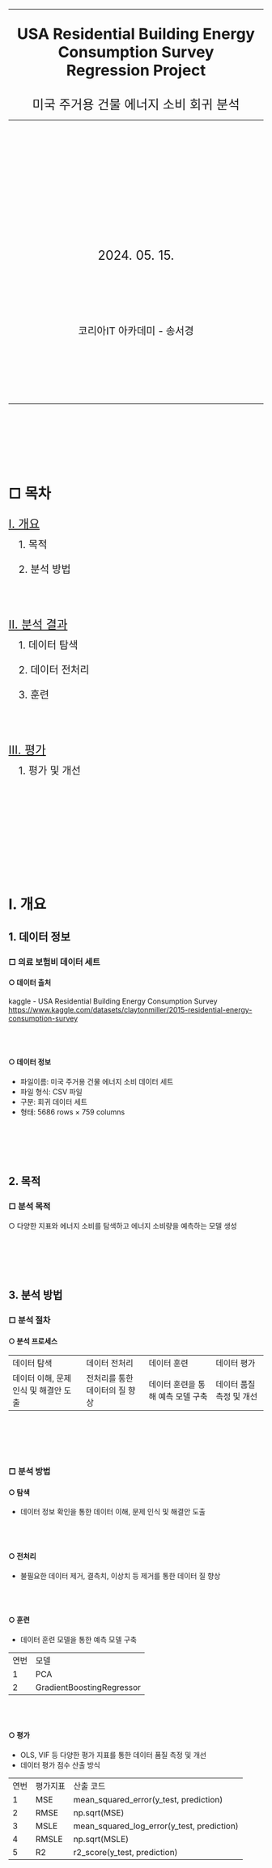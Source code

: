 <br></br>

<div>
  <hr>
    <div style='text-align: center'>
    <b>
      <p style='font-size: 30px'>USA Residential Building Energy Consumption Survey <br> Regression Project</p> 
    </b>
    <span style='font-size: 25px'>미국 주거용 건물 에너지 소비 회귀 분석</span>
    </div>
  <hr>
    <div style='text-align: center'>
      <br></br>
      <br></br>
      <br></br>
      <br></br>
      <br></br>
      <br></br>
      <br></br>
      <span style='font-size: 25px'>2024. 05. 15.</span>
      <br></br>
      <br></br>
      <br></br>
      <br></br>
      <span style='font-size: 20px'>코리아IT 아카데미 - 송서경</span>
    </div>
</div>

<br></br>
<br></br>
<br></br>
<hr>
<br></br>
<br></br>
<br></br>

<h1> □ 목차</h1>
<div>
    <a style="color: inherit;" href='#Ⅰ. 개요'>
      <p style='font-size: 23px'>Ⅰ. 개요</p> <br>
    </a>
    <p style='font-size: 20px; margin-left: 20px; margin-top: -30px;'>1. 목적</p>
    <p style='font-size: 20px; margin-left: 20px;'>2. 분석 방법</p>
    <br></br>
    <a style="color: inherit;" href='#Ⅱ. 분석 결과'>
      <p style='font-size: 23px'>Ⅱ. 분석 결과</p> <br>
    </a>
      <p style='font-size: 20px; margin-left: 20px; margin-top: -30px;'>1. 데이터 탐색</p>
    <p style='font-size: 20px; margin-left: 20px;'>2. 데이터 전처리</p>
    <p style='font-size: 20px; margin-left: 20px;'>3. 훈련</p>
    <br></br>
    <a style="color: inherit;" href='#Ⅲ. 평가'>
      <p style='font-size: 23px'>Ⅲ. 평가</p> <br>
    </a>
    <p style='font-size: 20px; margin-left: 20px; margin-top: -30px;'>1. 평가 및 개선</p>
</div>

<br></br>
<br></br>
<br></br>
<br></br>
<br></br>

<h1 id="Ⅰ. 개요">Ⅰ. 개요</h1>

## 1. 데이터 정보
### □ 의료 보험비 데이터 세트
#### ○ 데이터 출처
kaggle - USA Residential Building Energy Consumption Survey  
https://www.kaggle.com/datasets/claytonmiller/2015-residential-energy-consumption-survey

<br></br>

#### ○ 데이터 정보
- 파일이름: 미국 주거용 건물 에너지 소비 데이터 세트
- 파일 형식: CSV 파일
- 구분: 회귀 데이터 세트
- 형태: 5686 rows × 759 columns

<br></br>
<br></br>

## 2. 목적
### □ 분석 목적
○ 다양한 지표와 에너지 소비를 탐색하고 에너지 소비량을 예측하는 모델 생성

<br></br>
<br></br>

## 3. 분석 방법
### □ 분석 절차
#### ○ 분석 프로세스
<table>
  <tr>
      <td>데이터 탐색</td>
      <td>데이터 전처리</td>
      <td>데이터 훈련</td>
      <td>데이터 평가</td>
  </tr>
  <tr>
      <td>데이터 이해, 문제 인식 및 해결안 도출</td>
      <td>전처리를 통한 데이터의 질 향상</td>
      <td>데이터 훈련을 통해 예측 모델 구축</td>
      <td>데이터 품질 측정 및 개선</td>
  </tr>
</table>

<br></br>
<br></br>

### □ 분석 방법
#### ○ 탐색
- 데이터 정보 확인을 통한 데이터 이해, 문제 인식 및 해결안 도출

<br></br>

#### ○ 전처리
- 불필요한 데이터 제거, 결측치, 이상치 등 제거를 통한 데이터 질 향상

<br></br>

#### ○ 훈련
- 데이터 훈련 모델을 통한 예측 모델 구축
<table>
  <tr>
      <td>연번</td>
      <td>모델</td>
  </tr>
  <tr>
      <td>1</td>
      <td>PCA</td>
  </tr>
    <tr>
      <td>2</td>
      <td>GradientBoostingRegressor</td>
  </tr>
</table>

<br></br>

#### ○ 평가
- OLS, VIF 등 다양한 평가 지표를 통한 데이터 품질 측정 및 개선
- 데이터 평가 점수 산출 방식
<table>
  <tr>
      <td>연번</td>
      <td> 평가지표</td>
      <td>산출 코드</td>
  </tr>
  <tr>
      <td>1</td>
      <td>MSE</td>
      <td>mean_squared_error(y_test, prediction)</td>
  </tr>
  <tr>
      <td>2</td>
      <td>RMSE</td>
      <td>np.sqrt(MSE)</td>
  </tr>
  <tr>
      <td>3</td>
      <td>MSLE</td>
      <td>mean_squared_log_error(y_test, prediction)</td>
  </tr>
  <tr>
      <td>4</td>
      <td>RMSLE</td>
      <td>np.sqrt(MSLE)</td>
  </tr>
  <tr>
      <td>5</td>
      <td>R2</td>
      <td>r2_score(y_test, prediction)</td>
  </tr>
</table>

<br></br>
<br></br>
<br></br>
<br></br>
<br></br>

<h1 id="Ⅱ. 분석 결과">Ⅱ. 분석 결과</h1>

## 1. 데이터 탐색
### □ 데이터 기본 정보
#### ○ 데이터 정보
- 5686개 데이터가 존재하며, 759개의 열로 이루어짐
- float64 262개, int64 493개, object 4개 열이 존재함

<br></br>

#### ○ 데이터 결측치, 중복행
- 데이터 결측치 확인 결과 결측치가 2382개 존재하므로 중복행 제거를 진행함
- 중복행 확인 결과 중복행이 존재하지 않으므로 중복행 제거를 진행함

<br></br>
<br></br>
<br></br>

## 2. 데이터 전처리
### □ 데이터 전처리
#### ○ 결측치 제거
```
# 결측치 제거
pre_r_df = pre_r_df[~pre_r_df.isna().any(axis=1)].reset_index(drop=True)
```

- 2382개의 결측치 데이터를 제거함

<br></br>

#### ○ LabelEncoder
```
from sklearn.preprocessing import LabelEncoder

# 데이터 프레임 복제
enc_r_df = pre_r_df.copy()
encoders = {}

# 문자열 컬럼 추출
columns = columns = ['METROMICRO', 'UATYP10', 'CLIMATE_REGION_PUB', 'IECC_CLIMATE_PUB']

# 반복하여 컬럼 인코딩 처리:
for column in columns:
    # 레이블인코더 객체 생성
    encoder = LabelEncoder()

    # 문자열 데이터 정수로 형변환
    result = encoder.fit_transform(enc_r_df[column])

    # 형변환 값으로 대체
    enc_r_df[column] = result

    # 원본 데이터 담기
    encoders[column] = encoder.classes_
```

- LabelEncoder를 통해 METROMICRO', 'UATYP10', 'CLIMATE_REGION_PUB', 'IECC_CLIMATE_PUB'의 데이터 값을 object에서 int로 형변환

<br></br>

#### ○ 이상치 제거
```
# 타겟 데이터 이상치 제거
from sklearn.preprocessing import StandardScaler

# 표준화 객체 생성
std = StandardScaler()

# 데이터 표준화 변환
result = std.fit_transform(enc_r_df)

# 표준화 데이터 프레임 생성
std_r_df = pd.DataFrame(result, columns=enc_r_df.columns)

for column in std_r_df.columns:
    # 타겟 데이터 이상치 제거
    copy_std_r_df = std_r_df[std_r_df[column].between(-1.96, 1.96)]

# 이상치 제거후 유지되는 인덱스를 대조하여 원본 데이터 이상치 제거
enc_r_df = enc_r_df.iloc[copy_std_r_df.index].reset_index(drop=True)
```
<img src='./images/2_1_타겟분포변환.png' width='600px'>

- 타겟 데이터 이상치 제거 후 분포가 고르게 나타나는 것을 확인함

<br></br>

#### ○ 차원축소
##### ○ OLS
<img src='./images/2_2_OLS.png' width='800px'>

##### ○ VIF
<img src='./images/2_3_VIF.png' width='250px'>

##### ○ 상관관계
<img src='./images/2_3_상관관계.png' width='600px'>
<table>
    <tr>
        <td>연번</td>
        <td>컬럼</td>
        <td>상관관계</td>
    </tr>
    <tr>
        <td>1</td>
        <td>pca2</td>
        <td>0.635905</td>
    </tr>
    <tr>
        <td>2</td>
        <td>pca3</td>
        <td>0.587651</td>
    </tr>
    <tr>
        <td>3</td>
        <td>pca5</td>
        <td>-0.008009</td>
    </tr>
    <tr>
        <td>4</td>
        <td>pca1</td>
        <td>-0.022059</td>
    </tr>
    <tr>
        <td>5</td>
        <td>pca4</td>
        <td>-0.114211</td>
    </tr>
</table>

- 5차원으로 축소 후 OLS 성능지표에서는 전반적인 수치가 열세한 것을 확인함
- 하지만, 다중 공산성, 독립변수 간 상관관계의 문제가 없는 것으로 나타남

<br></br>
<br></br>
<br></br>

## 3. 데이터 훈련
### □ 데이터 훈련
```
from sklearn.model_selection import train_test_split
from sklearn.ensemble import GradientBoostingRegressor
from sklearn.model_selection import KFold
from sklearn.model_selection import GridSearchCV

from sklearn.pipeline import Pipeline
from sklearn.decomposition import PCA 

# 데이터 세트 분리
# 피처, 타겟 데이터 분리
features, targets = enc_r_df.iloc[:, :-1], enc_r_df.iloc[:, -1]

# 문제/정답 및 학습/훈련 데이터 분리
X_train, X_test, y_train, y_test = \
train_test_split(features, targets, test_size=0.2, random_state=124)

# 검증 데이터 분리
val_X_train, val_X_test, val_y_train, val_y_test = \
train_test_split(X_train, y_train, test_size=0.2, random_state=124)

# 파이프 라인 구축
pipe = Pipeline([('pca', PCA(n_components=5)), ('gb_r', GradientBoostingRegressor(random_state=124))])

# 파라미터 값 조정
parameters = {
    'gb_r__n_estimators': [55, 60, 65],
    'gb_r__learning_rate': [0.1],
    'gb_r__max_depth': [4],
    'gb_r__min_samples_split': [39, 40, 41]
}

# 교차검증
kfold = KFold(n_splits=5, random_state=124, shuffle=True)

# 학습 및 교차 검증 모델 설정
gb_r = GridSearchCV(pipe, param_grid=parameters, cv=kfold, n_jobs=-1)

# 훈련
gb_r.fit(X_train, y_train)
```

- PCA로 차원 축소 후 GradientBoostingRegressor 모델을 사용함
- KFold와 GridSearchCV를 통해 파라미터 값을 조정하여 훈련 진행

<br></br>
<br></br>
<br></br>
<br></br>
<br></br>

<h1 id="Ⅲ. 평가">Ⅲ. 평가</h1>

## 1. 데이터 훈련 결과 및 평가
### □ 데이터 훈련 평가
#### ○ cross val score
```
[0.80220132, 0.78268966, 0.79400824, 0.74974108, 0.77718848]
```
- cross val score은 0.7811으로 나타남

<br></br>

#### ○ 데이터 훈련 결과
<img src='./images/3_1_성능평가.png' width='800px'>

- 과적합 확인을 위해 예측값과 실제값을 비교하였을 때 과적합 문제가 없다고 판단됨.
- PCA 5차원으로 축소한 GradientBoostingRegressor의 모델이 가장 적합하다는 것을 확인함.